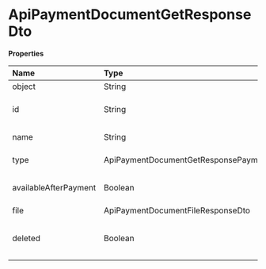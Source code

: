 # ApiPaymentDocumentGetResponseDto

**Properties**

| Name                  | Type                                             | Required | Description                            |
| :-------------------- | :----------------------------------------------- | :------- | :------------------------------------- |
| object                | String                                           | ❌       | Object type                            |
| id                    | String                                           | ❌       | Unique document identifier             |
| name                  | String                                           | ❌       | Document name                          |
| type                  | ApiPaymentDocumentGetResponsePaymentDocumentType | ❌       | Document type                          |
| availableAfterPayment | Boolean                                          | ❌       | Available only after payment           |
| file                  | ApiPaymentDocumentFileResponseDto                | ❌       | File object                            |
| deleted               | Boolean                                          | ❌       | Indicates whether the file was removed |

<!-- This file was generated by liblab | https://liblab.com/ -->
